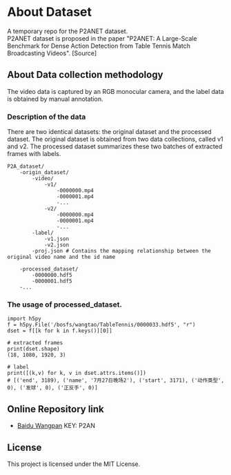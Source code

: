 # About Dataset

A temporary repo for the P2ANET dataset. \
P2ANET dataset is proposed in the paper "P2ANET: A Large-Scale Benchmark for Dense Action Detection from Table Tennis Match Broadcasting Videos". [Source]

## About Data collection methodology

<!--This description gives a detailed process on how the data was collected. It should describe the conditions under which the data was recorded and also the devices used to record the data.-->
The video data is captured by an RGB monocular camera, and the label data is obtained by manual annotation.

### Description of the data

<!--Here you can descibe how the data is organized in this whole dataset. How the data is stored in all the files. You also have to brief about the naming convention of the files in different directories. -->
There are two identical datasets: the original dataset and the processed dataset. The original dataset is obtained from two data collections, called v1 and v2. The processed dataset summarizes these two batches of extracted frames with labels.

```
P2A_dataset/
    -origin_dataset/
        -video/
            -v1/
                -0000000.mp4
                -0000001.mp4
                -...
            -v2/
                -0000000.mp4
                -0000001.mp4
                -...
        -label/
            -v1.json
            -v2.json
        -proj.json # Contains the mapping relationship between the original video name and the id name
        
    -processed_dataset/
        -0000000.hdf5
        -0000001.hdf5
    -...
```
### The usage of processed_dataset.
```
import h5py
f = h5py.File('/bosfs/wangtao/TableTennis/0000033.hdf5', "r")
dset = f[[k for k in f.keys()][0]]

# extracted frames
print(dset.shape) 
(18, 1080, 1920, 3)

# label
print([(k,v) for k, v in dset.attrs.items()])
# [('end', 3189), ('name', '7月27日晚场2'), ('start', 3171), ('动作类型', 0), ('发球', 0), ('正反手', 0)]
```


<!--
### And file formats

If the data includes images or audio, you can mention the file format eg.(.svg, .png, .mpeg).
```
-500 images, format svg.
```
 -->
## Online Repository link

* [Baidu Wangpan](https://pan.baidu.com/s/11YT1P8UyronKKxodhsRqoQ)  KEY: P2AN

## License

This project is licensed under the MIT License.
